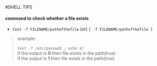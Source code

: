 #SHELL TIPS

#### command to check whether a file exists

* `test -f FILENAME/pathofthefile` (or)  `[ -f FILENAME/pathofthefile ]`

>example:                 <br /> <br />
 `test -f /etc/passwd3 ; echo $?`     <br />
if the output is **0** then file exists in the path(true) <br />
if the output is **1** then file exists in the path(true)
